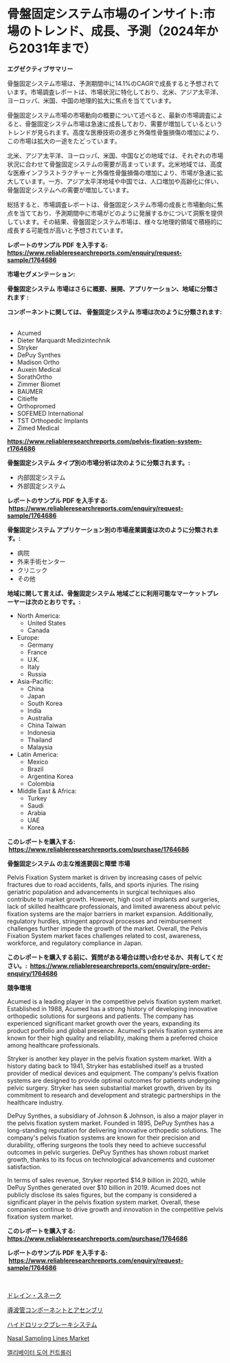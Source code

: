 <p><h1>骨盤固定システム市場のインサイト:市場のトレンド、成長、予測（2024年から2031年まで）</h1></p><p><strong>エグゼクティブサマリー</strong></p>
<p><p>骨盤固定システム市場は、予測期間中に14.1%のCAGRで成長すると予想されています。市場調査レポートは、市場状況に特化しており、北米、アジア太平洋、ヨーロッパ、米国、中国の地理的拡大に焦点を当てています。</p><p>骨盤固定システム市場の市場動向の概要について述べると、最新の市場調査によると、骨盤固定システム市場は急速に成長しており、需要が増加しているというトレンドが見られます。高度な医療技術の進歩と外傷性骨盤損傷の増加により、この市場は拡大の一途をたどっています。</p><p>北米、アジア太平洋、ヨーロッパ、米国、中国などの地域では、それぞれの市場状況に合わせて骨盤固定システムの需要が高まっています。北米地域では、高度な医療インフラストラクチャーと外傷性骨盤損傷の増加により、市場が急速に拡大しています。一方、アジア太平洋地域や中国では、人口増加や高齢化に伴い、骨盤固定システムへの需要が増加しています。</p><p>総括すると、市場調査レポートは、骨盤固定システム市場の成長と市場動向に焦点を当てており、予測期間中に市場がどのように発展するかについて洞察を提供しています。その結果、骨盤固定システム市場は、様々な地理的領域で積極的に成長する可能性が高いと予想されています。</p></p>
<p><strong>レポートのサンプル PDF を入手する: <a href="https://www.reliableresearchreports.com/enquiry/request-sample/1764686">https://www.reliableresearchreports.com/enquiry/request-sample/1764686</a></strong></p>
<p><strong>市場セグメンテーション:</strong></p>
<p><strong> 骨盤固定システム 市場はさらに概要、展開、アプリケーション、地域に分類されます :</strong></p>
<p><strong>コンポーネントに関しては、 骨盤固定システム 市場は次のように分類されます: &nbsp;</strong></p>
<p><ul><li>Acumed</li><li>Dieter Marquardt Medizintechnik</li><li>Stryker</li><li>DePuy Synthes</li><li>Madison Ortho</li><li>Auxein Medical</li><li>SorathOrtho</li><li>Zimmer Biomet</li><li>BAUMER</li><li>Citieffe</li><li>Orthopromed</li><li>SOFEMED International</li><li>TST Orthopedic Implants</li><li>Zimed Medical</li></ul></p>
<p><strong><a href="https://www.reliableresearchreports.com/pelvis-fixation-system-r1764686">https://www.reliableresearchreports.com/pelvis-fixation-system-r1764686</a></strong></p>
<p><strong> 骨盤固定システム タイプ別の市場分析は次のように分類されます。:</strong></p>
<p><ul><li>内部固定システム</li><li>外部固定システム</li></ul></p>
<p><strong>レポートのサンプル PDF を入手する: &nbsp;<a href="https://www.reliableresearchreports.com/enquiry/request-sample/1764686">https://www.reliableresearchreports.com/enquiry/request-sample/1764686</a></strong></p>
<p><strong> 骨盤固定システム アプリケーション別の市場産業調査は次のように分類されます。:</strong></p>
<p><ul><li>病院</li><li>外来手術センター</li><li>クリニック</li><li>その他</li></ul></p>
<p><strong>地域に関して言えば、骨盤固定システム 地域ごとに利用可能なマーケットプレーヤーは次のとおりです。:</strong></p>
<p><ul>
    <li>
        North America:
        <ul>
            <li>United States</li>
            <li>Canada</li>
        </ul>
    </li>
    <li>
        Europe:
        <ul>
            <li>Germany</li>
            <li>France</li>
            <li>U.K.</li>
            <li>Italy</li>
            <li>Russia</li>
        </ul>
    </li>
    <li>
        Asia-Pacific:
        <ul>
            <li>China</li>
            <li>Japan</li>
            <li>South Korea</li>
            <li>India</li>
            <li>Australia</li>
            <li>China Taiwan</li>
            <li>Indonesia</li>
            <li>Thailand</li>
            <li>Malaysia</li>
        </ul>
    </li>
    <li>
        Latin America:
        <ul>
            <li>Mexico</li>
            <li>Brazil</li>
            <li>Argentina Korea</li>
            <li>Colombia</li>
        </ul>
    </li>
    <li>
        Middle East & Africa:
        <ul>
            <li>Turkey</li>
            <li>Saudi</li>
            <li>Arabia</li>
            <li>UAE</li>
            <li>Korea</li>
        </ul>
    </li>
    </ul></p>
<p><strong>このレポートを購入する: &nbsp;<a href="https://www.reliableresearchreports.com/purchase/1764686">https://www.reliableresearchreports.com/purchase/1764686</a></strong></p>
<p><strong>骨盤固定システム の主な推進要因と障壁 市場</strong></p>
<p><p>Pelvis Fixation System market is driven by increasing cases of pelvic fractures due to road accidents, falls, and sports injuries. The rising geriatric population and advancements in surgical techniques also contribute to market growth. However, high cost of implants and surgeries, lack of skilled healthcare professionals, and limited awareness about pelvic fixation systems are the major barriers in market expansion. Additionally, regulatory hurdles, stringent approval processes and reimbursement challenges further impede the growth of the market. Overall, the Pelvis Fixation System market faces challenges related to cost, awareness, workforce, and regulatory compliance in Japan.</p></p>
<p><strong>このレポートを購入する前に、質問がある場合は問い合わせるか、共有してください。:&nbsp; <a href="https://www.reliableresearchreports.com/enquiry/pre-order-enquiry/1764686">https://www.reliableresearchreports.com/enquiry/pre-order-enquiry/1764686</a></strong></p>
<p><strong>競争環境</strong></p>
<p><p>Acumed is a leading player in the competitive pelvis fixation system market. Established in 1988, Acumed has a strong history of developing innovative orthopedic solutions for surgeons and patients. The company has experienced significant market growth over the years, expanding its product portfolio and global presence. Acumed's pelvis fixation systems are known for their high quality and reliability, making them a preferred choice among healthcare professionals.</p><p>Stryker is another key player in the pelvis fixation system market. With a history dating back to 1941, Stryker has established itself as a trusted provider of medical devices and equipment. The company's pelvis fixation systems are designed to provide optimal outcomes for patients undergoing pelvic surgery. Stryker has seen substantial market growth, driven by its commitment to research and development and strategic partnerships in the healthcare industry.</p><p>DePuy Synthes, a subsidiary of Johnson & Johnson, is also a major player in the pelvis fixation system market. Founded in 1895, DePuy Synthes has a long-standing reputation for delivering innovative orthopedic solutions. The company's pelvis fixation systems are known for their precision and durability, offering surgeons the tools they need to achieve successful outcomes in pelvic surgeries. DePuy Synthes has shown robust market growth, thanks to its focus on technological advancements and customer satisfaction.</p><p>In terms of sales revenue, Stryker reported $14.9 billion in 2020, while DePuy Synthes generated over $10 billion in 2019. Acumed does not publicly disclose its sales figures, but the company is considered a significant player in the pelvis fixation system market. Overall, these companies continue to drive growth and innovation in the competitive pelvis fixation system market.</p></p>
<p><strong>このレポートを購入する: &nbsp; <a href="https://www.reliableresearchreports.com/purchase/1764686">https://www.reliableresearchreports.com/purchase/1764686</a></strong></p>
<p><strong>レポートのサンプル PDF を入手する: &nbsp;<a href="https://www.reliableresearchreports.com/enquiry/request-sample/1764686">https://www.reliableresearchreports.com/enquiry/request-sample/1764686</a></strong><strong></strong></p>
<p>&nbsp;</p>
<p><p><a href="https://medium.com/@jackieshlerin98056/%E6%8E%92%E6%B0%B4%E3%83%98%E3%83%93%E5%B8%82%E5%A0%B4%E3%83%AC%E3%83%9D%E3%83%BC%E3%83%88%E3%81%AF-%E3%81%93%E3%81%AE%E5%B8%82%E5%A0%B4%E3%81%AE%E6%9C%80%E6%96%B0%E3%83%88%E3%83%AC%E3%83%B3%E3%83%89%E3%81%A8%E6%88%90%E9%95%B7%E6%A9%9F%E4%BC%9A%E3%82%92%E6%98%8E%E3%82%89%E3%81%8B%E3%81%AB%E3%81%97%E3%81%BE%E3%81%99-3a4f0f4b2306">ドレイン・スネーク</a></p><p><a href="https://github.com/one-cool-chick/Market-Research-Report-List-1/blob/main/567973023505.md">導波管コンポーネントとアセンブリ</a></p><p><a href="https://medium.com/@michaelerde565/%E6%B2%B9%E5%9C%A7%E3%83%96%E3%83%AC%E3%83%BC%E3%82%AD%E3%82%B7%E3%82%B9%E3%83%86%E3%83%A0%E5%B8%82%E5%A0%B4-%E7%AB%B6%E4%BA%89%E5%88%86%E6%9E%90-%E5%B8%82%E5%A0%B4%E5%8B%95%E5%90%91%E3%81%8A%E3%82%88%E3%81%B32031%E5%B9%B4%E3%81%BE%E3%81%A7%E3%81%AE%E4%BA%88%E6%B8%AC-3e4feace6330">ハイドロリックブレーキシステム</a></p><p><a href="https://github.com/dimitrishawkinswaynenp91rgz/Market-Research-Report-List-2/blob/main/nasal-sampling-lines-market.md">Nasal Sampling Lines Market</a></p><p><a href="https://medium.com/@kevinvasquez7272023/%EC%97%98%EB%A6%AC%EB%B2%A0%EC%9D%B4%ED%84%B0-%EB%AC%B8-%EC%A0%9C%EC%96%B4%EA%B8%B0-%EC%8B%9C%EC%9E%A5-%EB%B3%B4%EA%B3%A0%EC%84%9C%EB%8A%94-%EC%9D%B4-%EC%8B%9C%EC%9E%A5%EC%9D%98-%EC%B5%9C%EC%8B%A0-%ED%8A%B8%EB%A0%8C%EB%93%9C%EC%99%80-%EC%84%B1%EC%9E%A5-%EA%B8%B0%ED%9A%8C%EB%A5%BC-%EB%B3%B4%EC%97%AC%EC%A4%8D%EB%8B%88%EB%8B%A4-c6c9cb3e7bcd">엘리베이터 도어 컨트롤러</a></p></p>